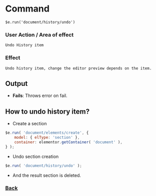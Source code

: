 # Command
    $e.run('document/history/undo')

### User Action / Area of effect
    Undo History item
     
### Effect
    Undo history item, change the editor preview depends on the item.

## Output
   * **Fails**: Throws error on fail.
   
## How to undo history item? 
* Create a section
```javascript
$e.run( 'document/elements/create', {
    model: { elType: 'section' },
    container: elementor.getContainer( 'document' ),
} );
```
* Undo section creation
```javascript
$e.run( 'document/history/undo' );
```
* And the result section is deleted.

### [Back](../usability.index.md) 
